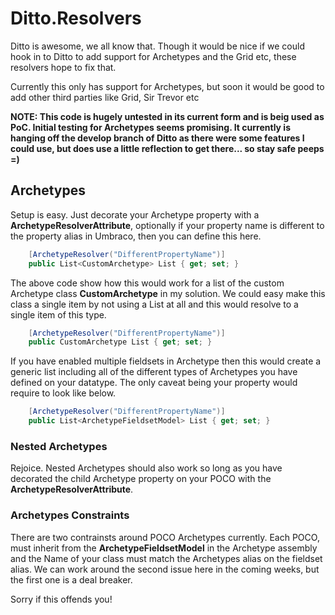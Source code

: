 # Ditto.Resolvers
Ditto is awesome, we all know that. Though it would be nice if we could
hook in to Ditto to add support for Archetypes and the Grid etc, these resolvers hope to fix that.

Currently this only has support for Archetypes, but soon it would be good to add other third parties 
like Grid, Sir Trevor etc

**NOTE: This code is hugely untested in its current form and is beig used as PoC. Initial testing for Archetypes seems promising.
It currently is hanging off the develop branch of Ditto as there were some features I could use, but does use a little reflection to get 
there... so stay safe peeps =)**

## Archetypes

Setup is easy. Just decorate your Archetype property with a **ArchetypeResolverAttribute**, optionally if 
your property name is different to the property alias in Umbraco, then you can define this here.

```csharp
	[ArchetypeResolver("DifferentPropertyName")]
	public List<CustomArchetype> List { get; set; }
```

The above code show how this would work for a list of the custom Archetype class **CustomArchetype** 
in my solution. We could easy make this class a single item by not using a List at all and this would 
resolve to a single item of this type.

```csharp
	[ArchetypeResolver("DifferentPropertyName")]
	public CustomArchetype List { get; set; }
```

If you have enabled multiple fieldsets in Archetype then this would create a generic list including all
of the different types of Archetypes you have defined on your datatype. The only caveat being your
property would require to look like below.

```csharp
	[ArchetypeResolver("DifferentPropertyName")]
	public List<ArchetypeFieldsetModel> List { get; set; }
```


### Nested Archetypes

Rejoice. Nested Archetypes should also work so long as you have decorated the child Archetype property on your POCO with the **ArchetypeResolverAttribute**.

### Archetypes Constraints

There are two contrainsts around POCO Archetypes currently. Each POCO, must inherit from the **ArchetypeFieldsetModel** 
in the Archetype assembly and the Name of your class must match the Archetypes alias on the fieldset alias.  We can work around the 
second issue here in the coming weeks, but the first one is a deal breaker.

Sorry if this offends you!